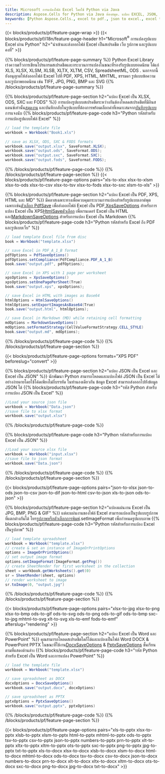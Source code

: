 ```yaml
---
title: Microsoft การแปลงไฟล์ Excel โดยใช้ Python via Java
description: Aspose.Cells for Python via Java ห้องสมุด. แปลง EXCEL, JSON, PDF, XML, HTML, TXT, TSV, CSV, SQL และรูปแบบอื่นๆ ด้วยโค้ด Python เพียงไม่กี่บรรทัด
keywords: [Python Aspose.Cells., excel to pdf., json to excel., excel to json., csv to json., json to html., xml to excel and Convert files between various formats in Python]
---
```

{{< blocks/products/pf/feature-page-wrap >}}
{{< blocks/products/pf/i18n/feature-page-header h1="Microsoft<sup>&reg;</sup> การแปลงรูปแบบ Excel ผ่าน Python" h2="นำเข้าและส่งออกไฟล์ Excel เป็นสเปรดชีต เว็บ รูปภาพ และรูปแบบคงที่" >}}

{{% blocks/products/pf/feature-page-summary %}}
Python Excel Library เร่งความเร็วการเขียนโปรแกรมสเปรดชีตและกระบวนการแปลงในขณะที่รองรับรูปแบบยอดนิยม ได้แก่ XLS, XLSX, XLSM, XLSB, XLTX, XLTM, CSV, SpreadsheetML, ODS . นอกจากนี้ยังอนุญาตให้ส่งออกไฟล์ Excel ไปที่ PDF, XPS, HTML, MHTML, ธรรมดา รูปแบบข้อความและรูปภาพยอดนิยม เช่น TIFF, JPG, PNG, BMP และ SVG
{{% /blocks/products/pf/feature-page-summary %}}

{{% blocks/products/pf/feature-page-section h2="แปลง Excel เป็น XLSX, ODS, SXC และ FODS" %}}
 การแปลงรูปแบบสเปรดชีตระหว่างกันต้องโหลดสเปรดชีตที่มีอินสแตนซ์เท่านั้น[สมุดงาน](https://reference.aspose.com/cells/python/asposecells.api/Workbook) และบันทึกกลับในรูปแบบที่ต้องการพร้อมเลือกค่าที่เหมาะสมจาก[บันทึกรูปแบบ](https://reference.aspose.com/cells/python/asposecells.api/saveformat) การแจงนับ
{{% blocks/products/pf/feature-page-code h3="Python รหัสสำหรับการแปลงรูปแบบไฟล์ Excel" %}}

```cs
// load the template file
workbook = Workbook("Book1.xls")
  
// save as XLSX, ODS, SXC & FODS formats
workbook.save("output.xlsx", SaveFormat.XLSX);
workbook.save("output.ods", SaveFormat.ODS);
workbook.save("output.sxc", SaveFormat.SXC);
workbook.save("output.fods", SaveFormat.FODS);
```
{{% /blocks/products/pf/feature-page-code %}}
{{% /blocks/products/pf/feature-page-section %}}
{{< blocks/products/pf/feature-page-options pairs="xls-to-xlsx xlsx-to-xlsm xlsx-to-ods xlsx-to-csv xlsx-to-tsv xlsx-to-fods xlsx-to-sxc xlsm-to-xls" >}}


{{% blocks/products/pf/feature-page-section h2="แปลง Excel เป็น PDF, XPS, HTML และ MD" %}}
 มีคลาสเฉพาะทางเพื่อควบคุมกระบวนการแปลงสำหรับรูปแบบเอาต์พุตเฉพาะเช่น[ตัวเลือก PdfSave](https://reference.aspose.com/cells/python/asposecells.api/PdfSaveOptions) เพื่อส่งออกไฟล์ Excel เป็น PDF,[XpsSaveOptions](https://reference.aspose.com/cells/python/asposecells.api/XpsSaveOptions) สำหรับการแปลง Excel เป็น XPS[HtmlSaveตัวเลือก](https://reference.aspose.com/cells/python/asposecells.api/HtmlSaveOptions) เพื่อเรนเดอร์ Excel เป็น HTML และ[MarkdownSaveOptions](https://reference.aspose.com/cells/python/asposecells.api/MarkdownSaveOptions) สำหรับการแปลง Excel เป็น Markdown
{{% blocks/products/pf/feature-page-code h3="Python รหัสสำหรับ Excel ถึง PDF และรูปแบบเว็บ" %}}

```cs
// load template Excel file from disc
book = Workbook("template.xlsx")

// save Excel in PDF_A_1_B format
pdfOptions = PdfSaveOptions()
pdfOptions.setCompliance(PdfCompliance.PDF_A_1_B)
book.save("output.pdf", pdfOptions);

// save Excel in XPS with 1 page per worksheet
xpsOptions = XpsSaveOptions()
xpsOptions.setOnePagePerSheet(True)
book.save("output.xps", xpsOptions);

// save Excel in HTML with images as Base64
htmlOptions = HtmlSaveOptions()
htmlOptions.setExportImagesAsBase64(True)
book.save("output.html", htmlOptions);

// save Excel in Markdown (MD) while retaining cell formatting
mdOptions = MarkdownSaveOptions()
mdOptions.setFormatStrategy(CellValueFormatStrategy.CELL_STYLE)
book.save("output.md", mdOptions);
```
{{% /blocks/products/pf/feature-page-code %}}
{{% /blocks/products/pf/feature-page-section %}}

{{< blocks/products/pf/feature-page-options formats="XPS PDF" beforeslug="convert" >}}

{{% blocks/products/pf/feature-page-section h2="แปลง JSON เป็น Excel และ Excel เป็น JSON" %}}
นักพัฒนา Python สามารถโหลดและแปลงไฟล์ JSON เป็น Excel ได้อย่างง่ายดายโดยใช้โค้ดเพียงไม่กี่บรรทัด ในทำนองเดียวกัน ข้อมูล Excel สามารถส่งออกไปยังข้อมูล JSON ได้
{{% blocks/products/pf/feature-page-code h3="รหัส Python สำหรับการแปลง JSON เป็น Excel" %}}
```cs
//Load your source json file
workbook = Workbook("Data.json")
//save file to xlsx format
workbook.save("output.xlsx")
```
{{% /blocks/products/pf/feature-page-code %}}

{{% blocks/products/pf/feature-page-code h3="Python รหัสสำหรับการแปลง Excel เป็น JSON" %}}
```cs
//Load your source xlsx file
workbook = Workbook("input.xlsx")
//save file to json format
workbook.save("Data.json")
```
{{% /blocks/products/pf/feature-page-code %}}
{{% /blocks/products/pf/feature-page-section %}}

{{< blocks/products/pf/feature-page-options pairs="json-to-xlsx json-to-ods json-to-csv json-to-dif json-to-html csv-to-json xls-to-json ods-to-json" >}}

{{% blocks/products/pf/feature-page-section h2="แปลงแผ่นงาน Excel เป็น JPG, BMP, PNG & GIF" %}}
 แต่ละแผ่นงานของไฟล์ Excel สามารถแปลงเป็นรูปแบบรูปภาพที่แตกต่างกันได้ โทร[รูปภาพหรือตัวเลือกการพิมพ์](https://reference.aspose.com/cells/python/asposecells.api/ImageOrPrintOptions).setImageFormat เพื่อกำหนดรูปแบบภาพ
{{% blocks/products/pf/feature-page-code h3="Python รหัสสำหรับการแปลง Excel เป็นรูปภาพ" %}}
```cs
// load template spreadsheet
workbook = Workbook("template.xlsx")
// create & set an instance of ImageOrPrintOptions
options = ImageOrPrintOptions()
// set output image format
options.setImageFormat(ImageFormat.getPng())
// create SheetRender for first worksheet in the collection
sheet = workbook.getWorksheets().get(0)
sr = SheetRender(sheet, options)
// render worksheet to image
sr.toImage(0, "output.jpg")
```
{{% /blocks/products/pf/feature-page-code %}}
{{% /blocks/products/pf/feature-page-section %}}

{{< blocks/products/pf/feature-page-options pairs="xlsx-to-jpg xlsx-to-png xlsx-to-bmp ods-to-gif ods-to-svg ods-to-png ods-to-gif ods-to-bmp sxc-to-jpg mhtml-to-svg xlt-to-svg xls-to-emf fods-to-emf" afterslug="rendering" >}}

{{% blocks/products/pf/feature-page-section h2="แปลง Excel เป็น Word และ PowerPoint" %}}
คุณสามารถโหลดสเปรดชีตใดก็ได้และแปลงเป็นไฟล์ Word DOCX & PowerPoint PPTX ในขณะที่ใช้งาน[DocxSaveOptions](https://reference.aspose.com/cells/python/asposecells.api/DocxSaveOptions) & [PptxSaveOptions](https://reference.aspose.com/cells/python/asposecells.api/PptxSaveOptions) ชั้นเรียนตามที่แสดงด้านล่าง
{{% blocks/products/pf/feature-page-code h3="รหัส Python สำหรับ Excel เป็น Word และการแปลง PowerPoint" %}}
```cs
// load the template file
workbook = Workbook("template.xlsx")

// save spreadsheet as DOCX
docxOptions = DocxSaveOptions()
workbook.save("output.docx", docxOptions)

// save spreadsheet as PPTX
pptxOptions = PptxSaveOptions()
workbook.save("output.pptx", pptxOptions)
```
{{% /blocks/products/pf/feature-page-code %}}
{{% /blocks/products/pf/feature-page-section %}}

{{< blocks/products/pf/feature-page-options pairs="xls-to-pptx xlsx-to-pptx xlsb-to-pptx xlsm-to-pptx html-to-pptx mhtml-to-pptx ods-to-pptx tsv-to-pptx csv-to-pptx json-to-pptx numbers-to-pptx prn-to-pptx xlt-to-pptx xltx-to-pptx xltm-to-pptx ots-to-pptx sxc-to-pptx png-to-pptx jpg-to-pptx txt-to-pptx xls-to-docx xlsx-to-docx xlsb-to-docx xlsm-to-docx html-to-docx mhtml-to-docx ods-to-docx tsv-to-docx csv-to-docx json-to-docx numbers-to-docx prn-to-docx xlt-to-docx xltx-to-docx xltm-to-docx ots-to-docx sxc-to-docx png-to-docx jpg-to-docx txt-to-docx" >}}
